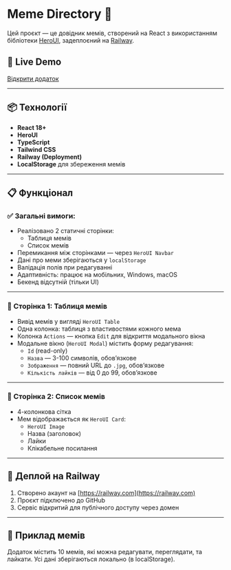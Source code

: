# Meme Directory 📸

Цей проєкт — це довідник мемів, створений на React з використанням бібліотеки [HeroUI](https://www.heroui.com), задеплоєний на [Railway](https://railway.com).

## 🔗 Live Demo

[Відкрити додаток](https://leime-test-task-production-6fae.up.railway.app)

---

## 📦 Технології

- **React 18+**
- **HeroUI**
- **TypeScript**
- **Tailwind CSS**
- **Railway (Deployment)**
- **LocalStorage** для збереження мемів

---

## 📋 Функціонал

### ✅ Загальні вимоги:
- Реалізовано 2 статичні сторінки:
  - Таблиця мемів
  - Список мемів
- Перемикання між сторінками — через `HeroUI Navbar`
- Дані про меми зберігаються у `localStorage`
- Валідація полів при редагуванні
- Адаптивність: працює на мобільних, Windows, macOS
- Бекенд відсутній (тільки UI)

---

### 📄 Сторінка 1: Таблиця мемів

- Вивід мемів у вигляді `HeroUI Table`
- Одна колонка: таблиця з властивостями кожного мема
- Колонка `Actions` — кнопка `Edit` для відкриття модального вікна
- Модальне вікно (`HeroUI Modal`) містить форму редагування:
  - `Id` (read-only)
  - `Назва` — 3-100 символів, обов’язкове
  - `Зображення` — повний URL до `.jpg`, обов’язкове
  - `Кількість лайків` — від 0 до 99, обов’язкове

---

### 📃 Сторінка 2: Список мемів

- 4-колонкова сітка
- Мем відображається як `HeroUI Card`:
  - `HeroUI Image`
  - Назва (заголовок)
  - Лайки
  - Клікабельне посилання

---

## 🚀 Деплой на Railway

1. Створено акаунт на [https://railway.com](https://railway.com)
2. Проєкт підключено до GitHub
3. Сервіс відкритий для публічного доступу через домен

---

## 📸 Приклад мемів

Додаток містить 10 мемів, які можна редагувати, переглядати, та лайкати. Усі дані зберігаються локально (в localStorage).
